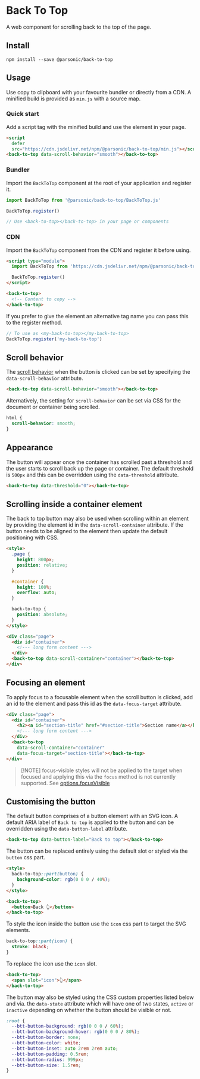 # Back To Top

A web component for scrolling back to the top of the page.

## Install

```shell
npm install --save @parsonic/back-to-top
```

## Usage

Use copy to clipboard with your favourite bundler or directly from a CDN. A
minified build is provided as `min.js` with a source map.

### Quick start

Add a script tag with the minified build and use the element in your page.

```html
<script
  defer
  src="https://cdn.jsdelivr.net/npm/@parsonic/back-to-top/min.js"></script>
<back-to-top data-scroll-behavior="smooth"></back-to-top>
```

### Bundler

Import the `BackToTop` component at the root of your application and register
it.

```js
import BackToTop from '@parsonic/back-to-top/BackToTop.js'

BackToTop.register()

// Use <back-to-top></back-to-top> in your page or components
```

### CDN

Import the `BackToTop` component from the CDN and register it before using.

```html
<script type="module">
  import BackToTop from 'https://cdn.jsdelivr.net/npm/@parsonic/back-to-top/BackToTop.js'

  BackToTop.register()
</script>

<back-to-top>
  <!-- Content to copy -->
</back-to-top>
```

If you prefer to give the element an alternative tag name you can pass this to
the register method.

```js
// To use as <my-back-to-top></my-back-to-top>
BackToTop.register('my-back-to-top')
```

## Scroll behavior

The [scroll behavior]() when the button is clicked can be set by specifying the
`data-scroll-behavior` attribute.

```html
<back-to-top data-scroll-behavior="smooth"></back-to-top>
```

Alternatively, the setting for `scroll-behavior` can be set via CSS for the
document or container being scrolled.

```css
html {
  scroll-behavior: smooth;
}
```

## Appearance

The button will appear once the container has scrolled past a threshold and the
user starts to scroll back up the page or container. The default threshold is
`500px` and this can be overridden using the `data-threshold` attribute.

```html
<back-to-top data-threshold="0"></back-to-top>
```

## Scrolling inside a container element

The back to top button may also be used when scrolling within an element by
providing the element id in the `data-scroll-container` attribute. If the button
needs to be aligned to the element then update the default positioning with CSS.

```html
<style>
  .page {
    height: 800px;
    position: relative;
  }

  #container {
    height: 100%;
    overflow: auto;
  }

  back-to-top {
    position: absolute;
  }
</style>

<div class="page">
  <div id="container">
    <!--- long form content --->
  </div>
  <back-to-top data-scroll-container="container"></back-to-top>
</div>
```

## Focusing an element

To apply focus to a focusable element when the scroll button is clicked, add an
id to the element and pass this id as the `data-focus-target` attribute.

```html
<div class="page">
  <div id="container">
    <h2><a id="section-title" href="#section-title">Section name</a></h2>
    <!--- long form content --->
  </div>
  <back-to-top
    data-scroll-container="container"
    data-focus-target="section-title"></back-to-top>
</div>
```

> [!NOTE] focus-visible styles will not be applied to the target when focused
> and applying this via the `focus` method is not currently supported. See
> [options.focusVisible](https://developer.mozilla.org/en-US/docs/Web/API/HTMLElement/focus#focusvisible)

## Customising the button

The default button comprises of a button element with an SVG icon. A default
ARIA label of `Back to top` is applied to the button and can be overridden using
the `data-button-label` attribute.

```html
<back-to-top data-button-label="Back to top"></back-to-top>
```

The button can be replaced entirely using the default slot or styled via the
`button` css part.

```html
<style>
  back-to-top::part(button) {
    background-color: rgb(0 0 0 / 40%);
  }
</style>

<back-to-top>
  <button>Back 👆</button>
</back-to-top>
```

To style the icon inside the button use the `icon` css part to target the SVG
elements.

```css
back-to-top::part(icon) {
  stroke: black;
}
```

To replace the icon use the `icon` slot.

```html
<back-to-top>
  <span slot="icon">👆</span>
</back-to-top>
```

The button may also be styled using the CSS custom properties listed below and
via. the `data-state` attribute which will have one of two states, `active` or
`inactive` depending on whether the button should be visible or not.

```css
:root {
  --btt-button-background: rgb(0 0 0 / 60%);
  --btt-button-background-hover: rgb(0 0 0 / 80%);
  --btt-button-border: none;
  --btt-button-color: white;
  --btt-button-inset: auto 2rem 2rem auto;
  --btt-button-padding: 0.5rem;
  --btt-button-radius: 999px;
  --btt-button-size: 1.5rem;
}
```
